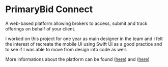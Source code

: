 # PrimaryBid Connect 
A web-based platform allowing brokers to access, submit and track offerings on behalf of your client.

I worked on this project for one year as main designer in the team and I felt the interest of recreate the mobile UI using Swift UI as a 
good practice and to see if I was able to move from design into code as well.

More informations about the platform can be found (<a href="https://primarybid.com/uk/distribution-partners">here</a>) and (<a href="https://www.ermannofissore.com/">here</a>)
